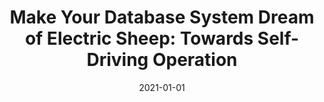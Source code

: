 ---
title: 'Make Your Database System Dream of Electric Sheep: Towards Self-Driving Operation'
collection: publications
permalink: /files/pavlo21-vldb.pdf
date: 2021-01-01
venue: 'Proceedings of the VLDB Endowment'
paper_url: 'https://danavanaken.com/files/pavlo21-vldb.pdf'
citation: 'Andy Pavlo, Matthew Butrovich, Lin Ma, Prashanth Menon, Wan Shen Lim, <strong>Dana Van Aken</strong>, William Zhang.
<i>Proceedings of the VLDB Endowment<\i>, 2021.'
---